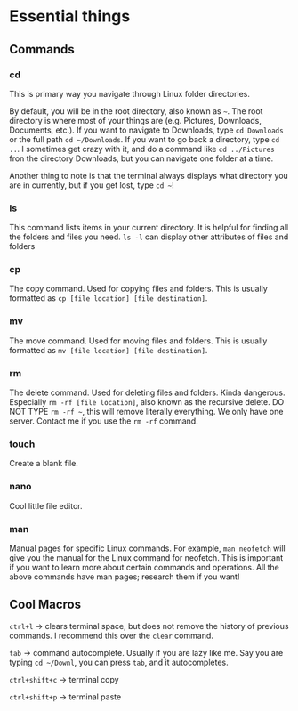 # Essential things

## Commands

### cd 
This is primary way you navigate through Linux folder directories.

By default, you will be in the root directory, also known as `~`. The root directory is where most of your things are (e.g. Pictures, Downloads, Documents, etc.). If you want to navigate to Downloads, type `cd Downloads` or the full path `cd ~/Downloads`. If you want to go back a directory, type `cd ..`. I sometimes get crazy with it, and do a command like `cd ../Pictures` fron the directory Downloads, but you can navigate one folder at a time.

Another thing to note is that the terminal always displays what directory you are in currently, but if you get lost, type `cd ~`!

### ls 
This command lists items in your current directory. It is helpful for finding all the folders and files you need. `ls -l` can display other attributes of files and folders

### cp
The copy command. Used for copying files and folders. This is usually formatted as `cp [file location] [file destination]`.

### mv
The move command. Used for moving files and folders. This is usually formatted as `mv [file location] [file destination]`.

### rm
The delete command. Used for deleting files and folders. Kinda dangerous. Especially `rm -rf [file location]`, also known as the recursive delete. DO NOT TYPE `rm -rf ~`, this will remove literally everything. We only have one server. Contact me if you use the `rm -rf` command.

### touch
Create a blank file.

### nano
Cool little file editor.

### man
Manual pages for specific Linux commands. For example, `man neofetch` will give you the manual for the Linux command for neofetch. This is important if you want to learn more about certain commands and operations. All the above commands have man pages; research them if you want!


## Cool Macros

`ctrl+l` -> clears terminal space, but does not remove the history of previous commands. I recommend this over the `clear` command.

`tab` -> command autocomplete. Usually if you are lazy like me. Say you are typing `cd ~/Downl`, you can press `tab`, and it autocompletes.

`ctrl+shift+c` -> terminal copy

`ctrl+shift+p` -> terminal paste
